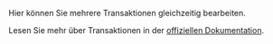 Hier können Sie mehrere Transaktionen gleichzeitig bearbeiten.

Lesen Sie mehr über Transaktionen in der [offiziellen Dokumentation](https://docs.firefly-iii.org/concepts/transactions).